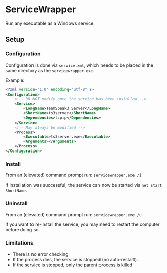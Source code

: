 # ServiceWrapper
Run any executable as a Windows service.

## Setup

### Configuration

Configuration is done via `service.xml`, which needs to be placed in the same directory as the `servicewrapper.exe`.

Example:
```xml
<?xml version="1.0" encoding="utf-8" ?>
<Configuration>
	<!-- DO NOT modify once the service has been installed -->        
	<Service>
		<LongName>TeamSpeak3 Server</LongName>
		<ShortName>ts3server</ShortName>
		<Dependencies>tcpip</Dependencies>
	</Service>
	<!-- May always be modified -->
	<Process>
		<Executable>ts3server.exe</Executable>
		<Arguments></Arguments>
	</Process>
</Configuration>
```

### Install

From an (elevated) command prompt run: `servicewrapper.exe /i`

If installation was successful, the service can now be started via `net start ShortName`.

### Uninstall

From an (elevated) command prompt run: `servicewrapper.exe /u`

If you want to re-install the service, you may need to restart the computer before doing so.

### Limitations

* There is no error checking
* If the process dies, the service is stopped (no auto-restart). 
* If the service is stopped, only the parent process is killed
